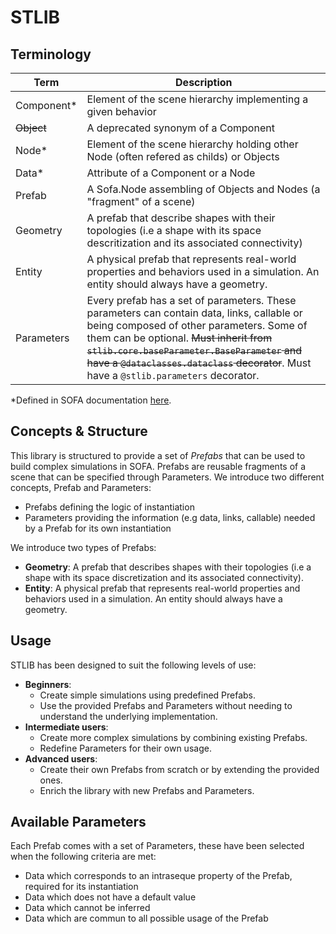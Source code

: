 # STLIB

## Terminology

| Term           | Description                                                    |
| -------------- | -------------------------------------------------------------- |
| Component*     | Element of the scene hierarchy implementing a given behavior |
| ~~Object~~     | A deprecated synonym of a Component |
| Node*          | Element of the scene hierarchy holding other Node (often refered as childs) or Objects       |
| Data*          | Attribute of a Component or a Node                                  |
| Prefab         | A Sofa.Node assembling of Objects and  Nodes (a "fragment" of a scene)   |
| Geometry       | A prefab that describe shapes with their topologies (i.e a shape with its space descritization and its associated connectivity)  |
| Entity         | A physical prefab that represents real-world properties and behaviors used in a simulation. An entity should always have a geometry.|
| Parameters     | Every prefab has a set of parameters. These parameters can contain data, links, callable or being composed of other parameters. Some of them can be optional. ~~Must inherit from `stlib.core.baseParameter.BaseParameter` and have a `@dataclasses.dataclass` decorator~~. Must have a `@stlib.parameters` decorator. |

*Defined in SOFA documentation [here](https://www.sofa-framework.org/doc/using-sofa/terminology).

## Concepts & Structure

This library is structured to provide a set of _Prefabs_ that can be used to build complex simulations in SOFA. 
Prefabs are reusable fragments of a scene that can be specified through Parameters.
We introduce two different concepts, Prefab and Parameters:
- Prefabs defining the logic of instantiation
- Parameters providing the information (e.g data, links, callable) needed by a Prefab for its own instantiation

We introduce two types of Prefabs:
- __Geometry__: A prefab that describes shapes with their topologies (i.e a shape with its space discretization and its associated connectivity).
- __Entity__: A physical prefab that represents real-world properties and behaviors used in a simulation. An entity should always have a geometry.

## Usage

STLIB has been designed to suit the following levels of use:

- __Beginners__: 
    - Create simple simulations using predefined Prefabs.
    - Use the provided Prefabs and Parameters without needing to understand the underlying implementation.
- __Intermediate users__: 
    - Create more complex simulations by combining existing Prefabs.
    - Redefine Parameters for their own usage.
- __Advanced users__:    
    - Create their own Prefabs from scratch or by extending the provided ones.
    - Enrich the library with new Prefabs and Parameters.

## Available Parameters

Each Prefab comes with a set of Parameters, these have been selected when the following criteria are met:
- Data which corresponds to an intraseque property of the Prefab, required for its instantiation
- Data which does not have a default value
- Data which cannot be inferred
- Data which are commun to all possible usage of the Prefab 
